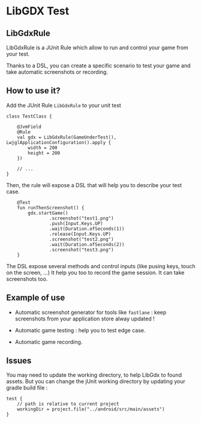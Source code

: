 # LibGDX Test

## LibGdxRule

LibGdxRule is a JUnit Rule which allow to run and control 
your game from your test. 

Thanks to a DSL, you can create a specific scenario to test
your game and take automatic screenshots or recording.


## How to use it?


Add the JUnit Rule `LibGdxRule` to your unit test

```
class TestClass {

    @JvmField
    @Rule
    val gdx = LibGdxRule(GameUnderTest(), LwjglApplicationConfiguration().apply {
        width = 200
        height = 200
    })
    
    // ...
}
```

Then, the rule will expose a DSL that will help you to describe your test case.

```
    @Test
    fun runThenScreenshot() {
        gdx.startGame()
                .screenshot("test1.png")
                .push(Input.Keys.UP)
                .wait(Duration.ofSeconds(1))
                .release(Input.Keys.UP)
                .screenshot("test2.png")
                .wait(Duration.ofSeconds(2))
                .screenshot("test3.png")
    }
```

The DSL expose several methods and control inputs (like pusing keys, touch on the screen, ...)
It help you too to record the game session. It can take screenshots too.

## Example of use

- Automatic screenshot generator for tools like `fastlane` : keep 
screenshots from your application store alway updated !

- Automatic game testing : help you to test edge case.

- Automatic game recording.

## Issues

You may need to update the working directory, to help LibGdx
to found assets. But you can change the jUnit working directory
by updating your gradle build file : 

```
test {
    // path is relative to current project
    workingDir = project.file("../android/src/main/assets")
}
```

